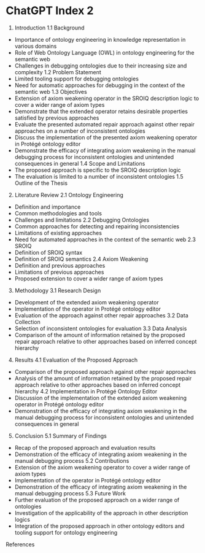 # ChatGPT Index 2

1. Introduction
1.1 Background
- Importance of ontology engineering in knowledge representation in various domains
- Role of Web Ontology Language (OWL) in ontology engineering for the semantic web
- Challenges in debugging ontologies due to their increasing size and complexity
1.2 Problem Statement
- Limited tooling support for debugging ontologies
- Need for automatic approaches for debugging in the context of the semantic web
1.3 Objectives
- Extension of axiom weakening operator in the SROIQ description logic to cover a wider range of axiom types
- Demonstrate that the extended operator retains desirable properties satisfied by previous approaches
- Evaluate the presented automated repair approach against other repair approaches on a number of inconsistent ontologies
- Discuss the implementation of the presented axiom weakening operator in Protégé ontology editor
- Demonstrate the efficacy of integrating axiom weakening in the manual debugging process for inconsistent ontologies and unintended consequences in general
1.4 Scope and Limitations
- The proposed approach is specific to the SROIQ description logic
- The evaluation is limited to a number of inconsistent ontologies
1.5 Outline of the Thesis
2. Literature Review
2.1 Ontology Engineering
- Definition and importance
- Common methodologies and tools
- Challenges and limitations
2.2 Debugging Ontologies
- Common approaches for detecting and repairing inconsistencies
- Limitations of existing approaches
- Need for automated approaches in the context of the semantic web
2.3 SROIQ
- Definition of SROIQ syntax
- Definition of SROIQ semantics
2.4 Axiom Weakening
- Definition and previous approaches
- Limitations of previous approaches
- Proposed extension to cover a wider range of axiom types
3. Methodology
3.1 Research Design
- Development of the extended axiom weakening operator
- Implementation of the operator in Protégé ontology editor
- Evaluation of the approach against other repair approaches
3.2 Data Collection
- Selection of inconsistent ontologies for evaluation
3.3 Data Analysis
- Comparison of the amount of information retained by the proposed repair approach relative to other approaches based on inferred concept hierarchy
4. Results
4.1 Evaluation of the Proposed Approach
- Comparison of the proposed approach against other repair approaches
- Analysis of the amount of information retained by the proposed repair approach relative to other approaches based on inferred concept hierarchy
4.2 Implementation in Protégé Ontology Editor
- Discussion of the implementation of the extended axiom weakening operator in Protégé ontology editor
- Demonstration of the efficacy of integrating axiom weakening in the manual debugging process for inconsistent ontologies and unintended consequences in general
5. Conclusion
5.1 Summary of Findings
- Recap of the proposed approach and evaluation results
- Demonstration of the efficacy of integrating axiom weakening in the manual debugging process
5.2 Contributions
- Extension of the axiom weakening operator to cover a wider range of axiom types
- Implementation of the operator in Protégé ontology editor
- Demonstration of the efficacy of integrating axiom weakening in the manual debugging process
5.3 Future Work
- Further evaluation of the proposed approach on a wider range of ontologies
- Investigation of the applicability of the approach in other description logics
- Integration of the proposed approach in other ontology editors and tooling support for ontology engineering

References